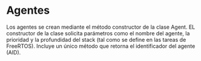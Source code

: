 # Agentes

Los agentes se crean mediante el método constructor de la clase Agent. EL constructor de la clase solicita parámetros como el nombre del agente, la prioridad y la profundidad del stack (tal como se define en las tareas de FreeRTOS). Incluye un único método que retorna el identificador del agente (AID).
